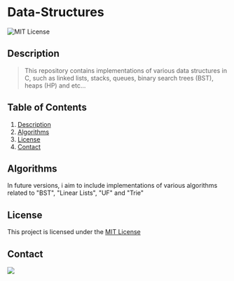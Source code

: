 # Data-Structures
![MIT License](https://img.shields.io/badge/license-MIT-blue.svg)
## Description
> This repository contains implementations of various data structures in C, such as linked lists, stacks, queues, binary search trees (BST), heaps (HP) and etc...
## Table of Contents
1. [Description](#description)
2. [Algorithms](#algorithms)
3. [License](#license)
4. [Contact](#Contact)
## Algorithms
In future versions, i aim to include implementations of various algorithms related to "BST", "Linear Lists", "UF" and "Trie"
## License
This project is licensed under the [MIT License](LICENSE)
## Contact
<div>
<a href="https://www.instagram.com/gustavo_tbreda/" target="_blank"><img loading="lazy" src="https://img.shields.io/badge/-Instagram-%23E4405F?style=for-the-badge&logo=instagram&logoColor=white" target="_blank"></a>
</div>
